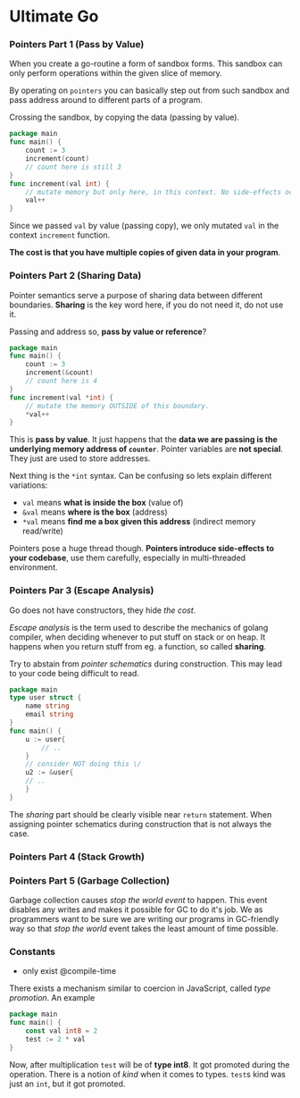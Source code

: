 # Ultimate Go

### Pointers Part 1 (Pass by Value)

When you create a go-routine a form of sandbox forms. 
This sandbox can only perform operations within the given slice of memory.

By operating on ``pointers`` you can basically step out from such sandbox and pass address around to different parts of a program.

Crossing the sandbox, by copying the data (passing by value).
```go
package main
func main() {
    count := 3
    increment(count)
    // count here is still 3
}
func increment(val int) {
    // mutate memory but only here, in this context. No side-effects occur!
    val++
}
``` 
Since we passed ``val`` by value (passing copy), we only mutated ``val`` in the context ``increment`` function.

**The cost is that you have multiple copies of given data in your program**.

### Pointers Part 2 (Sharing Data)

Pointer semantics serve a purpose of sharing data between different boundaries.
**Sharing** is the key word here, if you do not need it, do not use it.

Passing and address so, **pass by value or reference**?
```go
package main
func main() {
    count := 3
    increment(&count)
    // count here is 4
}
func increment(val *int) {
    // mutate the memory OUTSIDE of this boundary.
    *val++
}
``` 
This is **pass by value**. It just happens that the **data we are passing is the underlying memory address of ``counter``**.
Pointer variables are **not special**. They just are used to store addresses.

Next thing is the ``*int`` syntax. Can be confusing so lets explain different variations:
- ``val`` means **what is inside the box** (value of)
- ``&val`` means **where is the box** (address)
- ``*val`` means **find me a box given this address** (indirect memory read/write)

Pointers pose a huge thread though. **Pointers introduce side-effects to your codebase**, use them carefully, especially in multi-threaded environment.

### Pointers Par 3 (Escape Analysis)
Go does not have constructors, they hide *the cost*.

*Escape analysis* is the term used to describe the mechanics of golang compiler, when deciding whenever to put stuff on stack or on heap.
It happens when you return stuff from eg. a function, so called **sharing**.

Try to abstain from *pointer schematics* during construction. This may lead to your code being difficult to read.
```go
package main
type user struct {
    name string
    email string
}
func main() {
    u := user{
        // ..
    }
    // consider NOT doing this \/
    u2 := &user{
    // ..
    }   
}
```
The *sharing* part should be clearly visible near ``return`` statement. When assigning pointer schematics during construction that is not always the case.
### Pointers Part 4 (Stack Growth)

### Pointers Part 5 (Garbage Collection)
Garbage collection causes *stop the world event* to happen. This event disables any writes and makes it possible for GC to do it's job.
We as programmers want to be sure we are writing our programs in GC-friendly way so that *stop the world* event takes the least amount of time possible.
### Constants
- only exist @compile-time

There exists a mechanism similar to coercion in JavaScript, called *type promotion*.
An example
```go
package main
func main() {
    const val int8 = 2
    test := 2 * val
}
```
Now, after multiplication `test` will be of **type int8**. It got promoted during the operation.
There is a notion of *kind* when it comes to types. `test`s kind was just an `int`, but it got promoted.